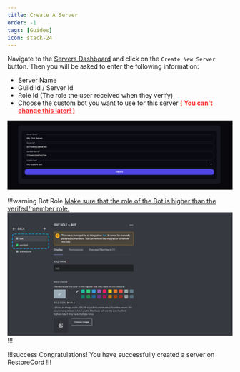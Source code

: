 ```yaml
---
title: Create A Server
order: -1
tags: [Guides]
icon: stack-24
---
```


Navigate to the [Servers Dashboard](https://restorecord.com/dashboard/settings) and click on the `Create New Server` button.
Then you will be asked to enter the following information:

- Server Name
- Guild Id / Server Id
- Role Id (The role the user received when they verify)
- Choose the custom bot you want to use for this server <b style="color: #ff3232; text-decoration: underline">( You can't change this later! )</b>

![](../static/ServerSetup/create.png)

!!!warning Bot Role
<u>Make sure that the role of the Bot is higher than the verifed/member role.</u>
![](../static/ServerSetup/role.png)
!!!

!!!success Congratulations!
You have successfully created a server on RestoreCord
!!!
